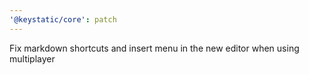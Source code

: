 ```yaml
---
'@keystatic/core': patch
---
```


Fix markdown shortcuts and insert menu in the new editor when using multiplayer
